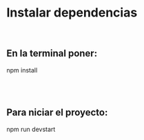 <h1>Instalar dependencias</h1>
<br>
<h2>En la terminal poner:</h2>
<p>npm install</p>
<br>
<br>
<h2>Para niciar el proyecto:</h2>
<p>npm run devstart</p>
